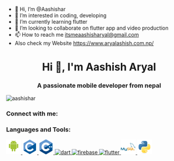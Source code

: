 - 👋 Hi, I’m @Aashishar
- 👀 I’m interested in coding, developing
- 🌱 I’m currently learning flutter
- 💞️ I’m looking to collaborate on flutter app and video production
- 📫 How to reach me itsmeaashisharyal@gmail.com
- Also check my Website https://www.aryalashish.com.np/

<h1 align="center">Hi 👋, I'm Aashish Aryal</h1>
<h3 align="center">A passionate mobile developer from nepal</h3>

<p align="left"> <img src="https://komarev.com/ghpvc/?username=aashishar&label=Profile%20views&color=0e75b6&style=flat" alt="aashishar" /> </p>

<h3 align="left">Connect with me:</h3>
<p align="left">
</p>

<h3 align="left">Languages and Tools:</h3>
<p align="left"> <a href="https://developer.android.com" target="_blank" rel="noreferrer"> <img src="https://raw.githubusercontent.com/devicons/devicon/master/icons/android/android-original-wordmark.svg" alt="android" width="40" height="40"/> </a> <a href="https://www.cprogramming.com/" target="_blank" rel="noreferrer"> <img src="https://raw.githubusercontent.com/devicons/devicon/master/icons/c/c-original.svg" alt="c" width="40" height="40"/> </a> <a href="https://www.w3schools.com/cpp/" target="_blank" rel="noreferrer"> <img src="https://raw.githubusercontent.com/devicons/devicon/master/icons/cplusplus/cplusplus-original.svg" alt="cplusplus" width="40" height="40"/> </a> <a href="https://dart.dev" target="_blank" rel="noreferrer"> <img src="https://www.vectorlogo.zone/logos/dartlang/dartlang-icon.svg" alt="dart" width="40" height="40"/> </a> <a href="https://firebase.google.com/" target="_blank" rel="noreferrer"> <img src="https://www.vectorlogo.zone/logos/firebase/firebase-icon.svg" alt="firebase" width="40" height="40"/> </a> <a href="https://flutter.dev" target="_blank" rel="noreferrer"> <img src="https://www.vectorlogo.zone/logos/flutterio/flutterio-icon.svg" alt="flutter" width="40" height="40"/> </a> <a href="https://www.mysql.com/" target="_blank" rel="noreferrer"> <img src="https://raw.githubusercontent.com/devicons/devicon/master/icons/mysql/mysql-original-wordmark.svg" alt="mysql" width="40" height="40"/> </a> <a href="https://www.python.org" target="_blank" rel="noreferrer"> <img src="https://raw.githubusercontent.com/devicons/devicon/master/icons/python/python-original.svg" alt="python" width="40" height="40"/> </a> </p>


<!---
Aashishar/Aashishar is a ✨ special ✨ repository because its `README.md` (this file) appears on your GitHub profile.
You can click the Preview link to take a look at your changes.
--->

